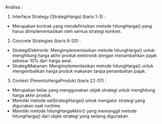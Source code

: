 Analisa : 
1.	Interface Strategy (StrategiHarga) (baris 1-3) :
  -	Merupakan kontrak yang mendefinisikan metode hitungHarga() yang harus diimplementasikan oleh semua strategi konkret.

2.	Concrete Strategies (baris 6-20) :
  -	StrategiElektronik: Mengimplementasikan metode hitungHarga() untuk menghitung harga akhir produk elektronik dengan menambahkan pajak sebesar 10% dari harga awal.
  -	StrategiMakanan: Mengimplementasikan metode hitungHarga() untuk mengembalikan harga produk makanan tanpa penambahan pajak.

3.	Context (PenentuHargaProduk) (baris 22-37) :
  -	Merupakan kelas yang menggunakan objek strategi untuk menghitung harga akhir produk.
  -	Memiliki metode setStrategiHarga() untuk mengatur strategi yang digunakan saat runtime.
  -	Memiliki metode hitungHargaAkhir() yang memanggil metode hitungHarga() dari objek strategi yang sedang digunakan.
